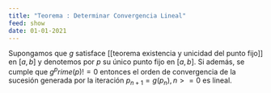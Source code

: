 ```yaml
---
title: "Teorema : Determinar Convergencia Lineal"
feed: show
date: 01-01-2021
---
```

Supongamos que $g$ satisface [[teorema existencia y unicidad del punto fijo]] en $[a, b]$ y denotemos por $p$ su único punto fijo en $[a, b]$. Si además, se cumple que $g^prime(p) != 0$ entonces el orden de convergencia de la sucesión generada por la iteración $p_{n+1} = g(p_n), n >= 0$ es lineal.


